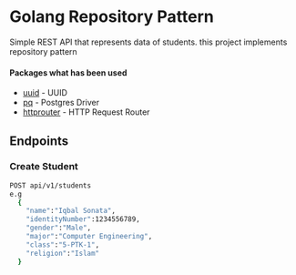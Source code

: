# Golang Repository Pattern
Simple REST API that represents data of students. this project implements repository pattern

<div>
  <h4>Packages what has been used </h4>
  <ul>
    <li><a href="http://github.com/google/uuid">uuid</a> - UUID</li>
    <li><a href="https://github.com/lib/pq">pq</a> - Postgres Driver</li>
    <li><a href="https://github.com/julienschmidt/httprouter">httprouter</a> - HTTP Request Router </li>
  </ul>
</div>

## Endpoints

### Create Student 
``` bash
POST api/v1/students
e.g
  {   
    "name":"Iqbal Sonata",
    "identityNumber":1234556789,
    "gender":"Male",
    "major":"Computer Engineering",
    "class":"5-PTK-1",
    "religion":"Islam"
  }
```
